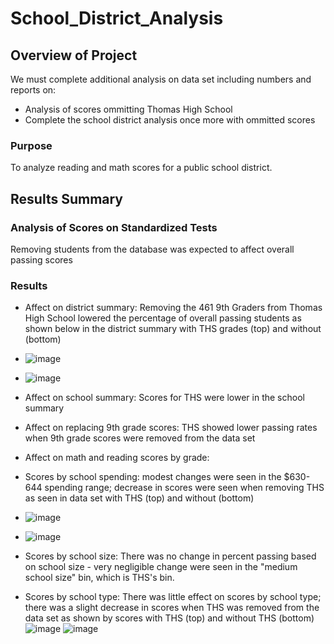 # School_District_Analysis

## Overview of Project
We must complete additional analysis on data set including numbers and reports on:
* Analysis of scores ommitting Thomas High School
* Complete the school district analysis once more with ommitted scores

### Purpose
To analyze reading and math scores for a public school district. 

## Results Summary

### Analysis of Scores on Standardized Tests
Removing students from the database was expected to affect overall passing scores

### Results 
* Affect on district summary: Removing the 461 9th Graders from Thomas High School lowered the percentage of overall passing students as shown below in the district summary with THS grades (top) and without (bottom)
* ![image](https://user-images.githubusercontent.com/98437495/157100368-1c1df715-1bab-42be-a6cd-b897616c5eb3.png)

* ![image](https://user-images.githubusercontent.com/98437495/157100302-6e44d303-686d-49f9-81b7-65bad8c271b6.png)

* Affect on school summary: Scores for THS were lower in the school summary
* Affect on replacing 9th grade scores: THS showed lower passing rates when 9th grade scores were removed from the data set
* Affect on math and reading scores by grade:
* Scores by school spending: modest changes were seen in the $630-644 spending range; decrease in scores were seen when removing THS as seen in data set with THS (top) and without (bottom)
* ![image](https://user-images.githubusercontent.com/98437495/157103675-002f5407-22fe-4492-9808-d46b59729ec3.png)
* ![image](https://user-images.githubusercontent.com/98437495/157103715-81081915-97dd-48e4-a2ae-bd0633f15acf.png)
* Scores by school size: There was no change in percent passing based on school size - very negligible change were seen in the "medium school size" bin, which is THS's bin.
* Scores by school type: There was little effect on scores by school type; there was a slight decrease in scores when THS was removed from the data set as shown by scores with THS (top) and without THS (bottom)
![image](https://user-images.githubusercontent.com/98437495/157103186-8568f52d-fe64-487b-89fd-d0f2988d4f78.png)
![image](https://user-images.githubusercontent.com/98437495/157103211-a87a35da-57bb-4d38-bac2-cce9bcdc2007.png)

